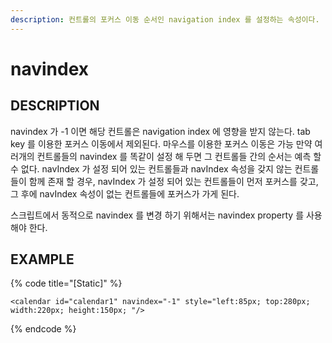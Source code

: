 ```yaml
---
description: 컨트롤의 포커스 이동 순서인 navigation index 를 설정하는 속성이다.
---
```


# navindex

## DESCRIPTION

navindex 가 -1 이면 해당 컨트롤은 navigation index 에 영향을 받지 않는다. tab key 를 이용한 포커스 이동에서 제외된다. 마우스를 이용한 포커스 이동은 가능 만약 여러개의 컨트롤들의 navindex 를 똑같이 설정 해 두면 그 컨트롤들 간의 순서는 예측 할 수 없다. navIndex 가 설정 되어 있는 컨트롤들과 navIndex 속성을 갖지 않는 컨트롤들이 함께 존재 할 경우, navIndex 가 설정 되어 있는 컨트롤들이 먼저 포커스를 갖고, 그 후에 navIndex 속성이 없는 컨트롤들에 포커스가 가게 된다.

스크립트에서 동적으로 navindex 를 변경 하기 위해서는 navindex property 를 사용해야 한다.

## EXAMPLE

{% code title="\[Static\]" %}
```markup
<calendar id="calendar1" navindex="-1" style="left:85px; top:280px; width:220px; height:150px; "/>
```
{% endcode %}

